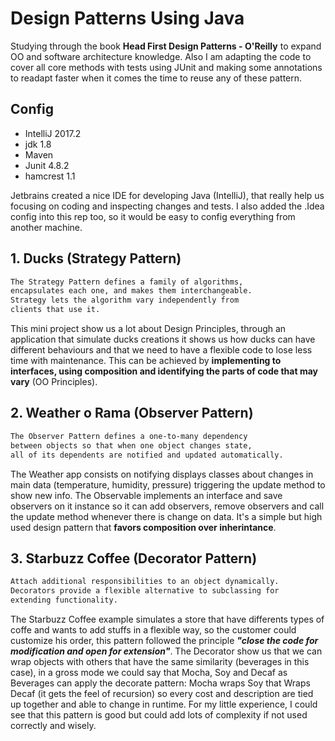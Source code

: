 # Design Patterns Using Java
Studying through the book **Head First Design Patterns - O'Reilly** to expand OO and software architecture knowledge. Also I am adapting the code to cover all core methods with tests using JUnit and making some annotations to readapt faster when it comes the time to reuse any of these pattern. 

## Config

* IntelliJ 2017.2
* jdk 1.8
* Maven
* Junit 4.8.2
* hamcrest 1.1

Jetbrains created a nice IDE for developing Java (IntelliJ), that really help us focusing on coding and inspecting changes and tests. I also added the .Idea config into this rep too, so it would be easy to config everything from another machine.

## 1. Ducks (Strategy Pattern)

```html
The Strategy Pattern defines a family of algorithms,
encapsulates each one, and makes them interchangeable.
Strategy lets the algorithm vary independently from
clients that use it.
```

This mini project show us a lot about Design Principles, through an application that simulate ducks creations it shows us how ducks can have different behaviours and that we need to have a flexible code to lose less time with maintenance. This can be achieved by **implementing to interfaces, using composition and identifying the parts of code that may vary** (OO Principles).


## 2. Weather o Rama (Observer Pattern)

```html
The Observer Pattern defines a one-to-many dependency 
between objects so that when one object changes state, 
all of its dependents are notified and updated automatically.
```  

The Weather app consists on notifying displays classes about changes in main data (temperature, humidity, pressure) triggering the update method to show new info. The Observable implements an interface and save observers on it instance so it can add observers, remove observers and call the update method whenever there is change on data. It's a simple but high used design pattern that **favors composition over inherintance**.

## 3. Starbuzz Coffee (Decorator Pattern)

```html
Attach additional responsibilities to an object dynamically.
Decorators provide a flexible alternative to subclassing for 
extending functionality.
```

The Starbuzz Coffee example simulates a store that have differents types of coffe and wants to add stuffs in a flexible way, so the customer could customize his order, this pattern followed the principle **_"close the code for modification and open for extension"_**. The Decorator show us that we can wrap objects with others that have the same similarity (beverages in this case), in a gross mode we could say that Mocha, Soy and Decaf as Beverages can apply the decorate pattern: Mocha wraps Soy that Wraps Decaf (it gets the feel of recursion) so every cost and description are tied up together and able to change in runtime.
For my little experience, I could see that this pattern is good but could add lots of complexity if not used correctly and wisely.
